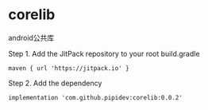 # corelib
android公共库<br/>

Step 1. Add the JitPack repository to your root build.gradle <br/>
    
    maven { url 'https://jitpack.io' }
Step 2. Add the dependency

    implementation 'com.github.pipidev:corelib:0.0.2'
